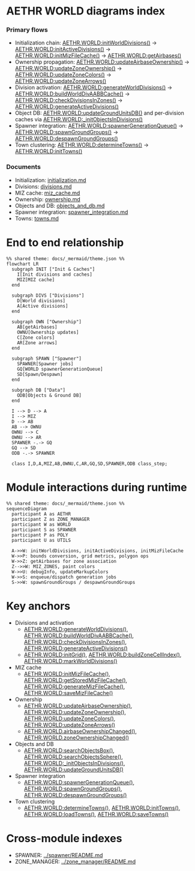 # AETHR WORLD diagrams index

### Primary flows
- Initialization chain: [AETHR.WORLD:initWorldDivisions()](../../dev/WORLD.lua:1176) -> [AETHR.WORLD:initActiveDivisions()](../../dev/WORLD.lua:1083) -> [AETHR.WORLD:initMizFileCache()](../../dev/WORLD.lua:90) -> [AETHR.WORLD:getAirbases()](../../dev/WORLD.lua:428)
- Ownership propagation: [AETHR.WORLD:updateAirbaseOwnership()](../../dev/WORLD.lua:501) -> [AETHR.WORLD:updateZoneOwnership()](../../dev/WORLD.lua:633) -> [AETHR.WORLD:updateZoneColors()](../../dev/WORLD.lua:683) -> [AETHR.WORLD:updateZoneArrows()](../../dev/WORLD.lua:730)
- Division activation: [AETHR.WORLD:generateWorldDivisions()](../../dev/WORLD.lua:1156) -> [AETHR.WORLD:buildWorldDivAABBCache()](../../dev/WORLD.lua:1206) -> [AETHR.WORLD:checkDivisionsInZones()](../../dev/WORLD.lua:1328) -> [AETHR.WORLD:generateActiveDivisions()](../../dev/WORLD.lua:1067)
- Object DB: [AETHR.WORLD:updateGroundUnitsDB()](../../dev/WORLD.lua:860) and per-division caches via [AETHR.WORLD:_initObjectsInDivisions()](../../dev/WORLD.lua:1395)
- Spawner integration: [AETHR.WORLD:spawnerGenerationQueue()](../../dev/WORLD.lua:801) -> [AETHR.WORLD:spawnGroundGroups()](../../dev/WORLD.lua:538) -> [AETHR.WORLD:despawnGroundGroups()](../../dev/WORLD.lua:590)
- Town clustering: [AETHR.WORLD:determineTowns()](../../dev/WORLD.lua:1460) -> [AETHR.WORLD:initTowns()](../../dev/WORLD.lua:1513)

### Documents
- Initialization: [initialization.md](./initialization.md)
- Divisions: [divisions.md](./divisions.md)
- MIZ cache: [miz_cache.md](./miz_cache.md)
- Ownership: [ownership.md](./ownership.md)
- Objects and DB: [objects_and_db.md](./objects_and_db.md)
- Spawner integration: [spawner_integration.md](./spawner_integration.md)
- Towns: [towns.md](./towns.md)

# End to end relationship

```mermaid
%% shared theme: docs/_mermaid/theme.json %%
flowchart LR
  subgraph INIT ["Init & Caches"]
    I[Init divisions and caches]
    MIZ[MIZ cache]
  end

  subgraph DIVS ["Divisions"]
    D[World divisions]
    A[Active divisions]
  end

  subgraph OWN ["Ownership"]
    AB[getAirbases]
    OWNU[Ownership updates]
    C[Zone colors]
    AR[Zone arrows]
  end

  subgraph SPAWN ["Spawner"]
    SPAWNER[Spawner jobs]
    GQ[WORLD spawnerGenerationQueue]
    SD[Spawn/Despawn]
  end

  subgraph DB ["Data"]
    ODB[Objects & Ground DB]
  end

  I --> D --> A
  I --> MIZ
  D --> AB
  AB --> OWNU
  OWNU --> C
  OWNU --> AR
  SPAWNER -.-> GQ
  GQ --> SD
  ODB -.-> SPAWNER

  class I,D,A,MIZ,AB,OWNU,C,AR,GQ,SD,SPAWNER,ODB class_step;
```

# Module interactions during runtime

```mermaid
%% shared theme: docs/_mermaid/theme.json %%
sequenceDiagram
  participant A as AETHR
  participant Z as ZONE_MANAGER
  participant W as WORLD
  participant S as SPAWNER
  participant P as POLY
  participant U as UTILS

  A->>W: initWorldDivisions, initActiveDivisions, initMizFileCache
  W->>P: bounds conversion, grid metrics, polygon ops
  W->>Z: getAirbases for zone association
  Z-->>W: MIZ_ZONES, paint colors
  W->>U: debugInfo, updateMarkupColors
  W->>S: enqueue/dispatch generation jobs
  S->>W: spawnGroundGroups / despawnGroundGroups
```

# Key anchors
- Divisions and activation
  - [AETHR.WORLD:generateWorldDivisions()](../../dev/WORLD.lua:1156), [AETHR.WORLD:buildWorldDivAABBCache()](../../dev/WORLD.lua:1206), [AETHR.WORLD:checkDivisionsInZones()](../../dev/WORLD.lua:1328), [AETHR.WORLD:generateActiveDivisions()](../../dev/WORLD.lua:1067)
  - [AETHR.WORLD:initGrid()](../../dev/WORLD.lua:1236), [AETHR.WORLD:buildZoneCellIndex()](../../dev/WORLD.lua:1268), [AETHR.WORLD:markWorldDivisions()](../../dev/WORLD.lua:284)
- MIZ cache
  - [AETHR.WORLD:initMizFileCache()](../../dev/WORLD.lua:90), [AETHR.WORLD:getStoredMizFileCache()](../../dev/WORLD.lua:109), [AETHR.WORLD:generateMizFileCache()](../../dev/WORLD.lua:187), [AETHR.WORLD:saveMizFileCache()](../../dev/WORLD.lua:145)
- Ownership
  - [AETHR.WORLD:updateAirbaseOwnership()](../../dev/WORLD.lua:501), [AETHR.WORLD:updateZoneOwnership()](../../dev/WORLD.lua:633), [AETHR.WORLD:updateZoneColors()](../../dev/WORLD.lua:683), [AETHR.WORLD:updateZoneArrows()](../../dev/WORLD.lua:730)
  - [AETHR.WORLD.airbaseOwnershipChanged()](../../dev/WORLD.lua:970), [AETHR.WORLD.zoneOwnershipChanged()](../../dev/WORLD.lua:1006)
- Objects and DB
  - [AETHR.WORLD:searchObjectsBox()](../../dev/WORLD.lua:334), [AETHR.WORLD:searchObjectsSphere()](../../dev/WORLD.lua:384), [AETHR.WORLD:_initObjectsInDivisions()](../../dev/WORLD.lua:1395), [AETHR.WORLD:updateGroundUnitsDB()](../../dev/WORLD.lua:860)
- Spawner integration
  - [AETHR.WORLD:spawnerGenerationQueue()](../../dev/WORLD.lua:801), [AETHR.WORLD:spawnGroundGroups()](../../dev/WORLD.lua:538), [AETHR.WORLD:despawnGroundGroups()](../../dev/WORLD.lua:590)
- Town clustering
  - [AETHR.WORLD:determineTowns()](../../dev/WORLD.lua:1460), [AETHR.WORLD:initTowns()](../../dev/WORLD.lua:1513), [AETHR.WORLD:loadTowns()](../../dev/WORLD.lua:1528), [AETHR.WORLD:saveTowns()](../../dev/WORLD.lua:1541)

# Cross-module indexes
- SPAWNER: [../spawner/README.md](../spawner/README.md)
- ZONE_MANAGER: [../zone_manager/README.md](../zone_manager/README.md)